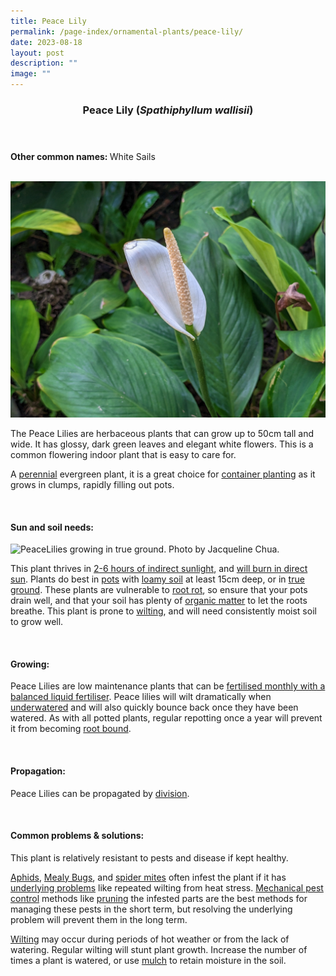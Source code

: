 ```yaml
---
title: Peace Lily
permalink: /page-index/ornamental-plants/peace-lily/
date: 2023-08-18
layout: post
description: ""
image: ""
---
```

<header> 
	<h3>Peace Lily (<em>Spathiphyllum wallisii</em>)</h3> 
</header>

<section>
	<p><strong>Other common names: </strong>White Sails</p>
	<br>
</section>

<section>
	<img title="Peace Lily flower. Photo by Jacqueline Chua." src="/images/peacelily%20(4)_jacquelinechua.jpg">
	<p>The Peace Lilies are herbaceous plants that can grow up to 50cm tall and wide. It has glossy, dark green leaves and elegant white flowers. This is a common flowering indoor plant that is easy to care for.</p>
	<p>A <a href="/learn-more-about-gardening/glossary/#p">perennial</a> evergreen plant, it is a great choice for <a href="/page-index/horticulture-techniques/planting-in-containers/">container planting</a> as it grows in clumps, rapidly filling out pots.</p>
	 <br> 
</section> 
 
<section> 
  <h4>Sun and soil needs:</h4> 
	<img title="PeaceLilies growing in true ground. Photo by Jacqueline Chua." src="/images/Plants/peacelily%20(5)_jacquelinechua.jpg">
  <p>This plant thrives in <a href="/page-index/horticulture-techniques/gauging-light/">2-6 hours of indirect sunlight</a>, and <a href="/page-index/plant-problems/sunburn/">will burn in direct sun</a>. Plants do best in <a href="/page-index/horticulture-techniques/planting-in-containers/">pots</a> with <a href="/page-index/horticulture-techniques/soil/">loamy soil</a> at least 15cm deep, or in <a href="/page-index/horticulture-techniques/true-ground/">true ground</a>. These plants are vulnerable to <a href="/page-index/plant-problems/root-rot/">root rot</a>, so ensure that your pots drain well, and that your soil has plenty of <a href="/page-index/horticulture-techniques/soil-amendments/">organic matter</a> to let the roots breathe. This plant is prone to <a href="/page-index/plant-problems/wilting/">wilting</a>, and will need consistently moist soil to grow well.</p> 
	<br>
</section>

<section> 
  <h4>Growing:</h4> 
	<p>Peace Lilies are low maintenance plants that can be <a href="/page-index/horticulture-techniques/fertilising/">fertilised monthly with a balanced liquid fertiliser</a>. Peace lilies will wilt dramatically when <a href="/page-index/horticulture-techniques/watering/">underwatered</a> and will also quickly bounce back once they have been watered. As with all potted plants, regular repotting once a year will prevent it from becoming <a href="/page-index/plant-problems/root-bound/">root bound</a>.</p> 
	<br> 
</section> 

<section> 
  <h4>Propagation:</h4> 
	<p>Peace Lilies can be propagated by <a href="/page-index/horticulture-techniques/propagating-by-division/">division</a>.</p> 
	<br> 
</section> 
 
<section> 
  <h4>Common problems &amp; solutions:</h4> 
	<p>This plant is relatively resistant to pests and disease if kept healthy.</p>
<p><a href="/page-index/pests/aphids/">Aphids</a>, <a href="/page-index/pests/mealy-bugs/">Mealy Bugs</a>, and <a href="/page-index/pests/spider-mites/">spider mites</a> often infest the plant if it has <a href="/learn-more-about-gardening/plant-problems/">underlying problems</a> like repeated wilting from heat stress. <a href="/page-index/horticulture-techniques/pest-control/">Mechanical pest control</a> methods like <a href="/page-index/horticulture-techniques/pruning/">pruning</a> the infested parts are the best methods for managing these pests in the short term, but resolving the underlying problem will prevent them in the long term.</p>
		<p><a href="/page-index/plant-problems/wilting/">Wilting</a> may occur during periods of hot weather or from the lack of watering. Regular wilting will stunt plant growth. Increase the number of times a plant is watered, or use <a href="/page-index/horticulture-techniques/mulching/">mulch</a> to retain moisture in the soil.</p>
	<br> 
</section>